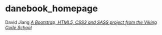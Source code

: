 # danebook_homepage
David Jiang
*[A Bootstrap, HTML5, CSS3 and SASS project from the Viking Code School](http://www.vikingcodeschool.com)*